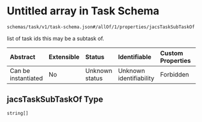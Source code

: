 # Untitled array in Task Schema

```txt
schemas/task/v1/task-schema.json#/allOf/1/properties/jacsTaskSubTaskOf
```

list of task ids this may be a subtask of.

| Abstract            | Extensible | Status         | Identifiable            | Custom Properties | Additional Properties | Access Restrictions | Defined In                                                                                                   |
| :------------------ | :--------- | :------------- | :---------------------- | :---------------- | :-------------------- | :------------------ | :----------------------------------------------------------------------------------------------------------- |
| Can be instantiated | No         | Unknown status | Unknown identifiability | Forbidden         | Allowed               | none                | [task.schema.json\*](../../https:/hai.ai/schemas/=./schemas/task/v1/task.schema.json "open original schema") |

## jacsTaskSubTaskOf Type

`string[]`
